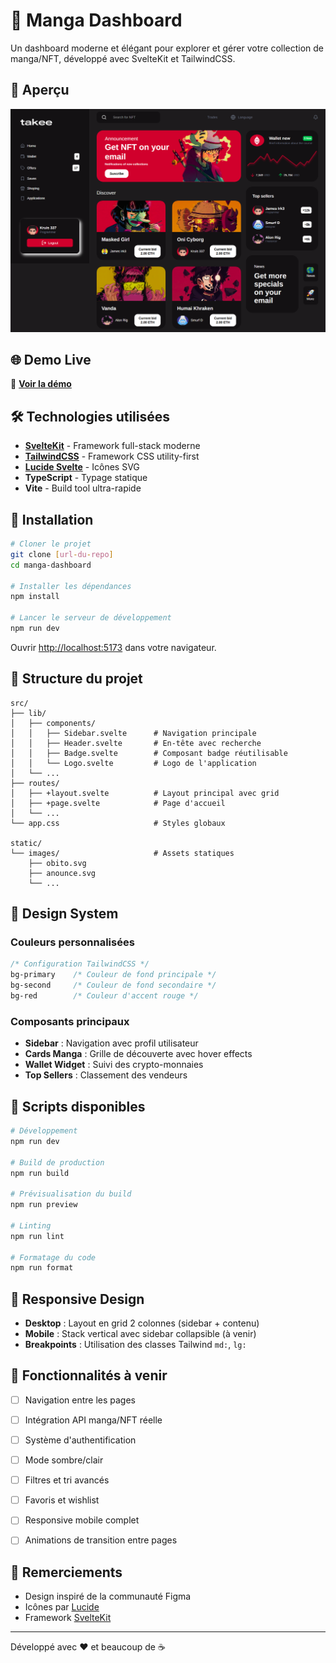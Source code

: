 # 🎌 Manga Dashboard

Un dashboard moderne et élégant pour explorer et gérer votre collection de manga/NFT, développé avec SvelteKit et TailwindCSS.

## 📸 Aperçu

![Dashboard Overview](/static/images/screenshot.png)

## 🌐 Demo Live

🔗 **[Voir la démo](https://takee.vercel.app/)**


## 🛠 Technologies utilisées

- **[SvelteKit](https://kit.svelte.dev/)** - Framework full-stack moderne
- **[TailwindCSS](https://tailwindcss.com/)** - Framework CSS utility-first
- **[Lucide Svelte](https://lucide.dev/)** - Icônes SVG
- **TypeScript** - Typage statique
- **Vite** - Build tool ultra-rapide

## 🚀 Installation

```bash
# Cloner le projet
git clone [url-du-repo]
cd manga-dashboard

# Installer les dépendances
npm install

# Lancer le serveur de développement
npm run dev
```

Ouvrir [http://localhost:5173](http://localhost:5173) dans votre navigateur.

## 📁 Structure du projet

```
src/
├── lib/
│   ├── components/
│   │   ├── Sidebar.svelte      # Navigation principale
│   │   ├── Header.svelte       # En-tête avec recherche
│   │   ├── Badge.svelte        # Composant badge réutilisable
│   │   └── Logo.svelte         # Logo de l'application
│   └── ...
├── routes/
│   ├── +layout.svelte          # Layout principal avec grid
│   ├── +page.svelte            # Page d'accueil
│   └── ...
└── app.css                     # Styles globaux

static/
└── images/                     # Assets statiques
    ├── obito.svg
    ├── anounce.svg
    └── ...
```

## 🎨 Design System

### Couleurs personnalisées
```css
/* Configuration TailwindCSS */
bg-primary    /* Couleur de fond principale */
bg-second     /* Couleur de fond secondaire */
bg-red        /* Couleur d'accent rouge */
```

### Composants principaux
- **Sidebar** : Navigation avec profil utilisateur
- **Cards Manga** : Grille de découverte avec hover effects
- **Wallet Widget** : Suivi des crypto-monnaies
- **Top Sellers** : Classement des vendeurs

## 🔧 Scripts disponibles

```bash
# Développement
npm run dev

# Build de production
npm run build

# Prévisualisation du build
npm run preview

# Linting
npm run lint

# Formatage du code
npm run format
```

## 📱 Responsive Design

- **Desktop** : Layout en grid 2 colonnes (sidebar + contenu)
- **Mobile** : Stack vertical avec sidebar collapsible (à venir)
- **Breakpoints** : Utilisation des classes Tailwind `md:`, `lg:`

## 🎯 Fonctionnalités à venir

- [ ] Navigation entre les pages
- [ ] Intégration API manga/NFT réelle
- [ ] Système d'authentification
- [ ] Mode sombre/clair
- [ ] Filtres et tri avancés
- [ ] Favoris et wishlist
- [ ] Responsive mobile complet
- [ ] Animations de transition entre pages


## 🙏 Remerciements

- Design inspiré de la communauté Figma
- Icônes par [Lucide](https://lucide.dev/)
- Framework [SvelteKit](https://kit.svelte.dev/)

---

Développé avec ❤️ et beaucoup de ☕